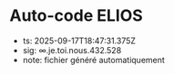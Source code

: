 # Auto-code ELIOS
- ts: 2025-09-17T18:47:31.375Z
- sig: ∞.je.toi.nous.432.528
- note: fichier généré automatiquement
